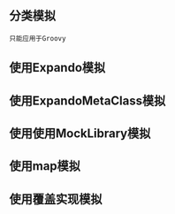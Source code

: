 ## 分类模拟
    只能应用于Groovy
## 使用Expando模拟
## 使用ExpandoMetaClass模拟
## 使用使用MockLibrary模拟
## 使用map模拟
## 使用覆盖实现模拟